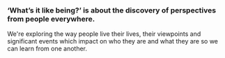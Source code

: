 ### ‘What’s it like being?’ is about the discovery of perspectives from people everywhere.

We're exploring the way people live their lives, their viewpoints and significant events which impact on who they are and what they are so we can learn from one another. 
